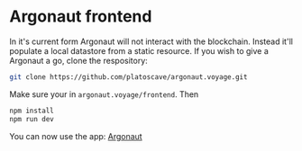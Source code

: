 # Argonaut frontend

In it's current form Argonaut will not interact with the blockchain. Instead it'll populate a local datastore from a static resource. If you wish to give a Argonaut a go, clone the respository:

```bash
git clone https://github.com/platoscave/argonaut.voyage.git
```

Make sure your in `argonaut.voyage/frontend`. Then
```bash
npm install
npm run dev
```
You can now use the app: [Argonaut](http://localhost:3002/)
